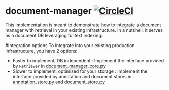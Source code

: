 # document-manager [![CircleCI](https://circleci.com/gh/bloomsburyai/cape-document-manager.svg?style=svg&circle-token=8bdf5acf18af32ddb5fc14b9c15edf2a64d1e52a)](https://circleci.com/gh/bloomsburyai/cape-document-manager)

This implementation is meant to demonstrate how to integrate a document manager with retrieval in your existing infrastructure.
In a nutshell, it serves as a document DB leveraging fulltext indexing.

#Integration options
To integrate into your existing production infrastructure, you have 2 options:

   * Faster to implement, DB independent : Implement the interface provided by `Retriever` in  [document_manager_core.py](https://github.com/bloomsburyai/cape-document-manager/blob/master/cape_document_manager/document_manager_core.py)
   * Slower to implement, optimized for your storage : Implement the interface provided by annotation and document stores in [annotation_store.py](https://github.com/bloomsburyai/cape-document-manager/blob/master/cape_document_manager/annotation_store.py) and [document_store.py](https://github.com/bloomsburyai/cape-document-manager/blob/master/cape_document_manager/document_store.py)

